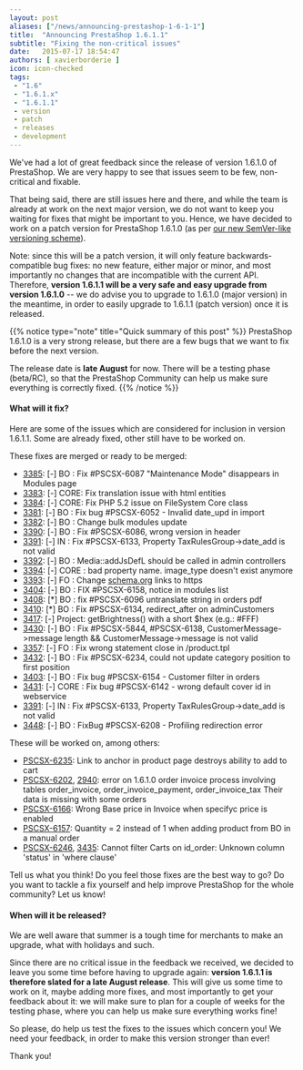 ```yaml
---
layout: post
aliases: ["/news/announcing-prestashop-1-6-1-1"]
title:  "Announcing PrestaShop 1.6.1.1"
subtitle: "Fixing the non-critical issues"
date:   2015-07-17 18:54:47
authors: [ xavierborderie ]
icon: icon-checked
tags:
 - "1.6"
 - "1.6.1.x"
 - "1.6.1.1"
 - version
 - patch
 - releases
 - development
---
```


We've had a lot of great feedback since the release of version 1.6.1.0 of PrestaShop. We are very happy to see that issues seem to be few, non-critical and fixable.

That being said, there are still issues here and there, and while the team is already at work on the next major version, we do not want to keep you waiting for fixes that might be important to you. Hence, we have decided to work on a patch version for PrestaShop 1.6.1.0 (as per [our new SemVer-like versioning scheme](http://build.prestashop.com/news/a-more-semantic-versioning-scheme/)).

Note: since this will be a patch version, it will only feature backwards-compatible bug fixes: no new feature, either major or minor, and most importantly no changes that are incompatible with the current API. Therefore, **version 1.6.1.1 will be a very safe and easy upgrade from version 1.6.1.0** -- we do advise you to upgrade to 1.6.1.0 (major version) in the meantime, in order to easily upgrade to 1.6.1.1 (patch version) once it is released.

{{% notice type="note" title="Quick summary of this post" %}}
PrestaShop 1.6.1.0 is a very strong release, but there are a few bugs that we want to fix before the next version.

The release date is **late August** for now. There will be a testing phase (beta/RC), so that the PrestaShop Community can help us make sure everything is correctly fixed.
{{% /notice %}}

#### What will it fix?

Here are some of the issues which are considered for inclusion in version 1.6.1.1. Some are already fixed, other still have to be worked on.

These fixes are merged or ready to be merged:

* [3385](https://github.com/PrestaShop/PrestaShop/pull/3385): [-] BO : Fix #PSCSX-6087 "Maintenance Mode" disappears in Modules page
* [3383](https://github.com/PrestaShop/PrestaShop/pull/3383): [-] CORE: Fix translation issue with html entities
* [3384](https://github.com/PrestaShop/PrestaShop/pull/3384): [-] CORE: Fix PHP 5.2 issue on FileSystem Core class
* [3381](https://github.com/PrestaShop/PrestaShop/pull/3381): [-] BO : Fix bug #PSCSX-6052 - Invalid date_upd in import
* [3382](https://github.com/PrestaShop/PrestaShop/pull/3382): [-] BO : Change bulk modules update
* [3390](https://github.com/PrestaShop/PrestaShop/pull/3390): [-] BO : Fix #PSCSX-6086, wrong version in header
* [3391](https://github.com/PrestaShop/PrestaShop/pull/3391): [-] IN : Fix #PSCSX-6133, Property TaxRulesGroup->date_add is not valid
* [3392](https://github.com/PrestaShop/PrestaShop/pull/3392): [-] BO : Media::addJsDefL should be called in admin controllers
* [3394](https://github.com/PrestaShop/PrestaShop/pull/3394): [-] CORE : bad property name. image_type doesn't exist anymore
* [3393](https://github.com/PrestaShop/PrestaShop/pull/3393): [-] FO : Change [schema.org](http://schema.org) links to https
* [3404](https://github.com/PrestaShop/PrestaShop/pull/3404): [-] BO : FIX #PSCSX-6158, notice in modules list
* [3408](https://github.com/PrestaShop/PrestaShop/pull/3408): [*] BO : fix #PSCSX-6096 untranslate string in orders pdf
* [3410](https://github.com/PrestaShop/PrestaShop/pull/3410): [*] BO : Fix #PSCSX-6134, redirect_after on adminCustomers
* [3417](https://github.com/PrestaShop/PrestaShop/pull/3417): [-] Project: getBrightness() with a short $hex (e.g.: #FFF)
* [3430](https://github.com/PrestaShop/PrestaShop/pull/3430): [-] BO : Fix #PSCSX-5844, #PSCSX-6138, CustomerMessage->message length && CustomerMessage->message is not valid
* [3357](https://github.com/PrestaShop/PrestaShop/pull/3357): [-] FO : Fix wrong statement close in /product.tpl
* [3432](https://github.com/PrestaShop/PrestaShop/pull/3432): [-] BO : Fix #PSCSX-6234, could not update category position to first position
* [3403](https://github.com/PrestaShop/PrestaShop/pull/3403): [-] BO : Fix bug #PSCSX-6154 - Customer filter in orders
* [3431](https://github.com/PrestaShop/PrestaShop/pull/3431): [-] CORE : Fix bug #PSCSX-6142 - wrong default cover id in webservice
* [3391](https://github.com/PrestaShop/PrestaShop/pull/3391): [-] IN : Fix #PSCSX-6133, Property TaxRulesGroup->date_add is not valid
* [3448](https://github.com/PrestaShop/PrestaShop/pull/3448): [-] BO : FixBug #PSCSX-6208 - Profiling redirection error

These will be worked on, among others:

* [PSCSX-6235](http://forge.prestashop.com/browse/PSCSX-6235): Link to anchor in product page destroys ability to add to cart
* [PSCSX-6202](http://forge.prestashop.com/browse/PSCSX-6202), [2940](https://github.com/PrestaShop/PrestaShop/pull/2940): error on 1.6.1.0 order invoice process involving tables order_invoice, order_invoice_payment, order_invoice_tax Their data is missing with some orders
* [PSCSX-6166](http://forge.prestashop.com/browse/PSCSX-6166): Wrong Base price in Invoice when specifyc price is enabled
* [PSCSX-6157](http://forge.prestashop.com/browse/PSCSX-6157): Quantity = 2 instead of 1 when adding product from BO in a manual order
* [PSCSX-6246](http://forge.prestashop.com/browse/PSCSX-6246), [3435](https://github.com/PrestaShop/PrestaShop/pull/3435): Cannot filter Carts on id_order: Unknown column 'status' in 'where clause'

Tell us what you think! Do you feel those fixes are the best way to go? Do you want to tackle a fix yourself and help improve PrestaShop for the whole community? Let us know!

#### When will it be released?

We are well aware that summer is a tough time for merchants to make an upgrade, what with holidays and such.

Since there are no critical issue in the feedback we received, we decided to leave you some time before having to upgrade again: **version 1.6.1.1 is therefore slated for a late August release**. This will give us some time to work on it, maybe adding more fixes, and most importantly to get your feedback about it: we will make sure to plan for a couple of weeks for the testing phase, where you can help us make sure everything works fine!

So please, do help us test the fixes to the issues which concern you! We need your feedback, in order to make this version stronger than ever!

Thank you!
